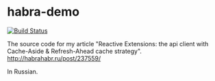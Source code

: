 habra-demo
==========
[![Build Status](https://travis-ci.org/asizikov/habra-demo.svg)](https://travis-ci.org/asizikov/habra-demo)

The source code for my article "Reactive Extensions: the api client with Cache-Aside & Refresh-Ahead cache strategy".
http://habrahabr.ru/post/237559/

In Russian.
